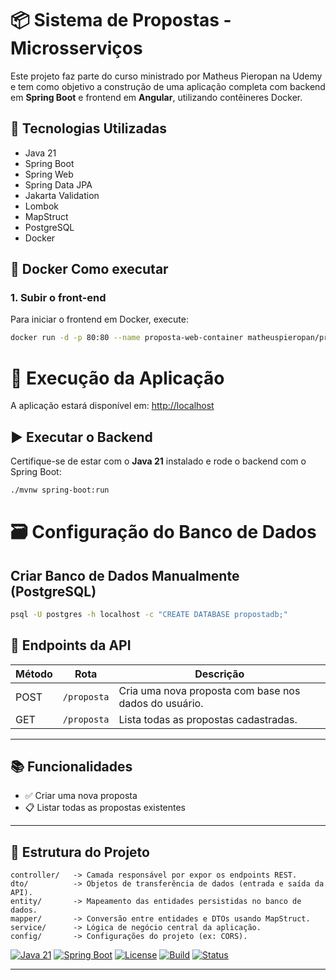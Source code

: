 # 📦 Sistema de Propostas - Microsserviços

Este projeto faz parte do curso ministrado por Matheus Pieropan na Udemy e tem como objetivo a construção de uma aplicação completa com backend em **Spring Boot** e frontend em **Angular**, utilizando contêineres Docker.

## 🔧 Tecnologias Utilizadas
- Java 21
- Spring Boot
- Spring Web
- Spring Data JPA
- Jakarta Validation
- Lombok
- MapStruct
- PostgreSQL
- Docker

## 🐳 Docker Como executar

### 1. Subir o front-end

Para iniciar o frontend em Docker, execute:

```bash
docker run -d -p 80:80 --name proposta-web-container matheuspieropan/proposta-web
```
# 🧪 Execução da Aplicação

A aplicação estará disponível em: [http://localhost](http://localhost)

## ▶️ Executar o Backend

Certifique-se de estar com o **Java 21** instalado e rode o backend com o Spring Boot:

```bash
./mvnw spring-boot:run

```
# 🗃️ Configuração do Banco de Dados

## Criar Banco de Dados Manualmente (PostgreSQL)

```bash
psql -U postgres -h localhost -c "CREATE DATABASE propostadb;"
```


## 📄 Endpoints da API

| Método | Rota        | Descrição                                              |
|--------|-------------|--------------------------------------------------------|
| POST   | `/proposta` | Cria uma nova proposta com base nos dados do usuário. |
| GET    | `/proposta` | Lista todas as propostas cadastradas.                 |

---

## 📚 Funcionalidades

- ✅ Criar uma nova proposta
- 📋 Listar todas as propostas existentes

---

## 🧠 Estrutura do Projeto

```text
controller/   -> Camada responsável por expor os endpoints REST.  
dto/          -> Objetos de transferência de dados (entrada e saída da API).  
entity/       -> Mapeamento das entidades persistidas no banco de dados.  
mapper/       -> Conversão entre entidades e DTOs usando MapStruct.  
service/      -> Lógica de negócio central da aplicação.  
config/       -> Configurações do projeto (ex: CORS).  
```


[![Java 21](https://img.shields.io/badge/java-21-blue.svg)](https://openjdk.org/projects/jdk/21/)
[![Spring Boot](https://img.shields.io/badge/spring--boot-3.2.0-brightgreen)](https://spring.io/projects/spring-boot)
[![License](https://img.shields.io/badge/license-MIT-lightgrey.svg)](LICENSE)
[![Build](https://img.shields.io/badge/build-Maven-blue)](https://maven.apache.org/)
[![Status](https://img.shields.io/badge/status-em%20desenvolvimento-yellow)]()

---
